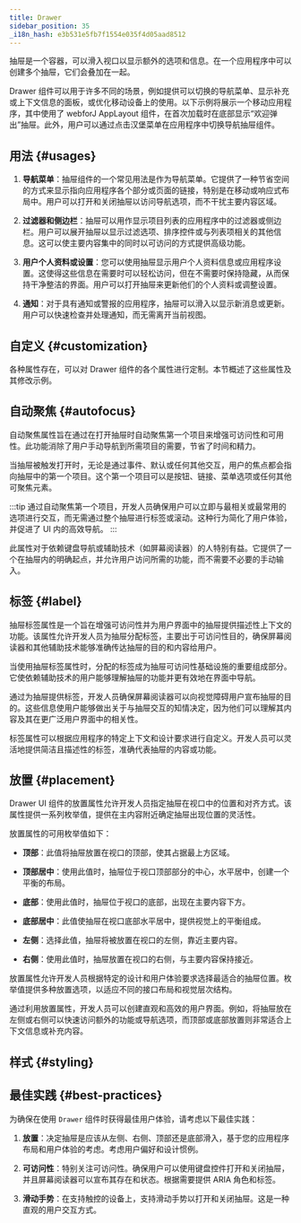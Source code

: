 ```yaml
---
title: Drawer
sidebar_position: 35
_i18n_hash: e3b531e5fb7f1554e035f4d05aad8512
---
```

<DocChip chip="shadow" />
<DocChip chip="name" label="dwc-drawer" />
<DocChip chip='since' label='24.00' />
<JavadocLink type="drawer" location="com/webforj/component/drawer/Drawer" top='true'/>

抽屉是一个容器，可以滑入视口以显示额外的选项和信息。在一个应用程序中可以创建多个抽屉，它们会叠加在一起。

Drawer 组件可以用于许多不同的场景，例如提供可以切换的导航菜单、显示补充或上下文信息的面板，或优化移动设备上的使用。以下示例将展示一个移动应用程序，其中使用了 webforJ AppLayout 组件，在首次加载时在底部显示“欢迎弹出”抽屉。此外，用户可以通过点击汉堡菜单在应用程序中切换导航抽屉组件。

<AppLayoutViewer path='/webforj/drawerwelcome?' mobile='true'
javaE='https://raw.githubusercontent.com/webforj/webforj-documentation/refs/heads/main/src/main/java/com/webforj/samples/views/drawer/DrawerWelcomeView.java'
cssURL='/css/drawer/drawerWelcome.css'
/>

## 用法 {#usages}

1. **导航菜单**：抽屉组件的一个常见用法是作为导航菜单。它提供了一种节省空间的方式来显示指向应用程序各个部分或页面的链接，特别是在移动或响应式布局中。用户可以打开和关闭抽屉以访问导航选项，而不干扰主要内容区域。

2. **过滤器和侧边栏**：抽屉可以用作显示项目列表的应用程序中的过滤器或侧边栏。用户可以展开抽屉以显示过滤选项、排序控件或与列表项相关的其他信息。这可以使主要内容集中的同时以可访问的方式提供高级功能。

3. **用户个人资料或设置**：您可以使用抽屉显示用户个人资料信息或应用程序设置。这使得这些信息在需要时可以轻松访问，但在不需要时保持隐藏，从而保持干净整洁的界面。用户可以打开抽屉来更新他们的个人资料或调整设置。

4. **通知**：对于具有通知或警报的应用程序，抽屉可以滑入以显示新消息或更新。用户可以快速检查并处理通知，而无需离开当前视图。

<ComponentDemo
path='/webforj/drawerdemo?'
javaE='https://raw.githubusercontent.com/webforj/webforj-documentation/refs/heads/main/src/main/java/com/webforj/samples/views/drawer/DrawerDemoView.java'
height='600px'
/>

## 自定义 {#customization}

各种属性存在，可以对 Drawer 组件的各个属性进行定制。本节概述了这些属性及其修改示例。

## 自动聚焦 {#autofocus}

自动聚焦属性旨在通过在打开抽屉时自动聚焦第一个项目来增强可访问性和可用性。此功能消除了用户手动导航到所需项目的需要，节省了时间和精力。

当抽屉被触发打开时，无论是通过事件、默认或任何其他交互，用户的焦点都会指向抽屉中的第一个项目。这个第一个项目可以是按钮、链接、菜单选项或任何其他可聚焦元素。

:::tip
通过自动聚焦第一个项目，开发人员确保用户可以立即与最相关或最常用的选项进行交互，而无需通过整个抽屉进行标签或滚动。这种行为简化了用户体验，并促进了 UI 内的高效导航。
:::

此属性对于依赖键盘导航或辅助技术（如屏幕阅读器）的人特别有益。它提供了一个在抽屉内的明确起点，并允许用户访问所需的功能，而不需要不必要的手动输入。

<ComponentDemo
path='/webforj/drawerautofocus?'
javaE='https://raw.githubusercontent.com/webforj/webforj-documentation/refs/heads/main/src/main/java/com/webforj/samples/views/drawer/DrawerAutoFocusView.java'
height='600px'
/>

## 标签 {#label}

抽屉标签属性是一个旨在增强可访问性并为用户界面中的抽屉提供描述性上下文的功能。该属性允许开发人员为抽屉分配标签，主要出于可访问性目的，确保屏幕阅读器和其他辅助技术能够准确传达抽屉的目的和内容给用户。

当使用抽屉标签属性时，分配的标签成为抽屉可访问性基础设施的重要组成部分。它使依赖辅助技术的用户能够理解抽屉的功能并更有效地在界面中导航。

通过为抽屉提供标签，开发人员确保屏幕阅读器可以向视觉障碍用户宣布抽屉的目的。这些信息使用户能够做出关于与抽屉交互的知情决定，因为他们可以理解其内容及其在更广泛用户界面中的相关性。

标签属性可以根据应用程序的特定上下文和设计要求进行自定义。开发人员可以灵活地提供简洁且描述性的标签，准确代表抽屉的内容或功能。

## 放置 {#placement}

Drawer UI 组件的放置属性允许开发人员指定抽屉在视口中的位置和对齐方式。该属性提供一系列枚举值，提供在主内容附近确定抽屉出现位置的灵活性。

放置属性的可用枚举值如下：

- **顶部**：此值将抽屉放置在视口的顶部，使其占据最上方区域。

- **顶部居中**：使用此值时，抽屉位于视口顶部部分的中心，水平居中，创建一个平衡的布局。

- **底部**：使用此值时，抽屉位于视口的底部，出现在主要内容下方。

- **底部居中**：此值使抽屉在视口底部水平居中，提供视觉上的平衡组成。

- **左侧**：选择此值，抽屉将被放置在视口的左侧，靠近主要内容。

- **右侧**：使用此值时，抽屉放置在视口的右侧，与主要内容保持接近。

放置属性允许开发人员根据特定的设计和用户体验要求选择最适合的抽屉位置。枚举值提供多种放置选项，以适应不同的接口布局和视觉层次结构。

通过利用放置属性，开发人员可以创建直观和高效的用户界面。例如，将抽屉放在左侧或右侧可以快速访问额外的功能或导航选项，而顶部或底部放置则非常适合上下文信息或补充内容。

<ComponentDemo
path='/webforj/drawerplacement?'
javaE='https://raw.githubusercontent.com/webforj/webforj-documentation/refs/heads/main/src/main/java/com/webforj/samples/views/drawer/DrawerPlacementView.java'
height='600px'
/>

## 样式 {#styling}

<TableBuilder name="Drawer" />

## 最佳实践 {#best-practices}

为确保在使用 `Drawer` 组件时获得最佳用户体验，请考虑以下最佳实践：

1. **放置**：决定抽屉是应该从左侧、右侧、顶部还是底部滑入，基于您的应用程序布局和用户体验的考虑。考虑用户偏好和设计惯例。

2. **可访问性**：特别关注可访问性。确保用户可以使用键盘控件打开和关闭抽屉，并且屏幕阅读器可以宣布其存在和状态。根据需要提供 ARIA 角色和标签。

3. **滑动手势**：在支持触控的设备上，支持滑动手势以打开和关闭抽屉。这是一种直观的用户交互方式。
